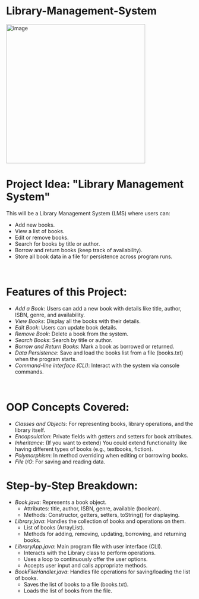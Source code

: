 # Library-Management-System

<img width="374" alt="image" src="https://github.com/user-attachments/assets/be0e19f6-0d02-46ac-a8eb-637bdd8ca716" />

# Project Idea: "Library Management System"
This will be a Library Management System (LMS) where users can:
- Add new books.
- View a list of books.
- Edit or remove books.
- Search for books by title or author.
- Borrow and return books (keep track of availability).
- Store all book data in a file for persistence across program runs.

<br/>

# Features of this Project:
- *Add a Book*: Users can add a new book with details like title, author, ISBN, genre, and availability.
- *View Books*: Display all the books with their details.
- *Edit Book*: Users can update book details.
- *Remove Book*: Delete a book from the system.
- *Search Books*: Search by title or author.
- *Borrow and Return Books*: Mark a book as borrowed or returned.
- *Data Persistence*: Save and load the books list from a file (books.txt) when the program starts.
- *Command-line interface (CLI)*: Interact with the system via console commands.

<br/>

# OOP Concepts Covered:
- *Classes and Objects*: For representing books, library operations, and the library itself.
- *Encapsulation*: Private fields with getters and setters for book attributes.
- *Inheritance*: (If you want to extend) You could extend functionality like having different types of books (e.g., textbooks, fiction).
- *Polymorphism*: In method overriding when editing or borrowing books.
- *File I/O*: For saving and reading data.

# Step-by-Step Breakdown:
- *Book.java*: Represents a book object.
    - Attributes: title, author, ISBN, genre, available (boolean).
    - Methods: Constructor, getters, setters, toString() for displaying.
- *Library.java*: Handles the collection of books and operations on them.
    - List of books (ArrayList<Book>).
    - Methods for adding, removing, updating, borrowing, and returning books.
- *LibraryApp.java*: Main program file with user interface (CLI).
    - Interacts with the Library class to perform operations.
    - Uses a loop to continuously offer the user options.
    - Accepts user input and calls appropriate methods.
- *BookFileHandler.java*: Handles file operations for saving/loading the list of books.
    - Saves the list of books to a file (books.txt).
    - Loads the list of books from the file.

